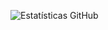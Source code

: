 <!--
## Hi there 👋 -->

![Estatísticas GitHub](https://github-readme-stats.vercel.app/api?username=FazTuDev&show_icons=true&theme=tokyonight)


<!--
**FazTuDev/FazTuDev** is a ✨ _special_ ✨ repository because its `README.md` (this file) appears on your GitHub profile.

Here are some ideas to get you started:

- 🔭 I’m currently working on ...
- 🌱 I’m currently learning ...
- 👯 I’m looking to collaborate on ...
- 🤔 I’m looking for help with ...
- 💬 Ask me about ...
- 📫 How to reach me: ...
- 😄 Pronouns: ...
- ⚡ Fun fact: ...
-->
